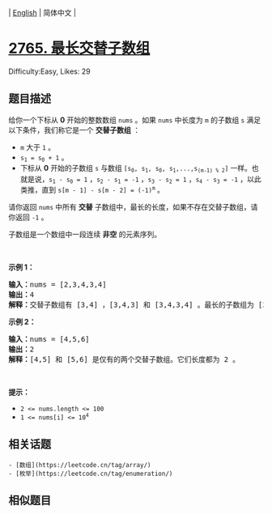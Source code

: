 
| [English](problem_en.md) | 简体中文 |

# [2765. 最长交替子数组](https://leetcode.cn/problems/longest-alternating-subarray/)
Difficulty:Easy, Likes: 29

## 题目描述

<p>给你一个下标从 <strong>0</strong>&nbsp;开始的整数数组&nbsp;<code>nums</code>&nbsp;。如果 <code>nums</code>&nbsp;中长度为&nbsp;<code>m</code>&nbsp;的子数组&nbsp;<code>s</code>&nbsp;满足以下条件，我们称它是一个 <strong>交替子数组</strong> ：</p>

<ul>
	<li><code>m</code>&nbsp;大于&nbsp;<code>1</code>&nbsp;。</li>
	<li><code>s<sub>1</sub> = s<sub>0</sub> + 1</code>&nbsp;。</li>
	<li>下标从 <strong>0</strong> 开始的子数组&nbsp;<code>s</code>&nbsp;与数组&nbsp;<code>[s<sub>0</sub>, s<sub>1</sub>, s<sub>0</sub>, s<sub>1</sub>,...,s<sub>(m-1) % 2</sub>]</code>&nbsp;一样。也就是说，<code>s<sub>1</sub> - s<sub>0</sub> = 1</code>&nbsp;，<code>s<sub>2</sub> - s<sub>1</sub> = -1</code>&nbsp;，<code>s<sub>3</sub> - s<sub>2</sub> = 1</code>&nbsp;，<code>s<sub>4</sub> - s<sub>3</sub> = -1</code>&nbsp;，以此类推，直到&nbsp;<code>s[m - 1] - s[m - 2] = (-1)<sup>m</sup></code>&nbsp;。</li>
</ul>

<p>请你返回 <code>nums</code>&nbsp;中所有 <strong>交替</strong>&nbsp;子数组中，最长的长度，如果不存在交替子数组，请你返回 <code>-1</code>&nbsp;。</p>

<p>子数组是一个数组中一段连续 <strong>非空</strong>&nbsp;的元素序列。</p>

<p>&nbsp;</p>

<p><strong>示例 1：</strong></p>

<pre>
<b>输入：</b>nums = [2,3,4,3,4]
<b>输出：</b>4
<b>解释：</b>交替子数组有 [3,4] ，[3,4,3] 和 [3,4,3,4] 。最长的子数组为 [3,4,3,4] ，长度为4 。
</pre>

<p><strong>示例 2：</strong></p>

<pre>
<b>输入：</b>nums = [4,5,6]
<b>输出：</b>2
<strong>解释：</strong>[4,5] 和 [5,6] 是仅有的两个交替子数组。它们长度都为 2 。
</pre>

<p>&nbsp;</p>

<p><strong>提示：</strong></p>

<ul>
	<li><code>2 &lt;= nums.length &lt;= 100</code></li>
	<li><code>1 &lt;= nums[i] &lt;= 10<sup>4</sup></code></li>
</ul>


## 相关话题

    - [数组](https://leetcode.cn/tag/array/)
    - [枚举](https://leetcode.cn/tag/enumeration/)

## 相似题目


